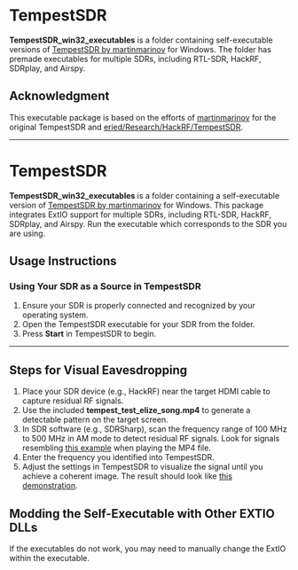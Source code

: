 # TempestSDR

**TempestSDR_win32_executables** is a folder containing self-executable versions of [TempestSDR by martinmarinov](https://github.com/martinmarinov/TempestSDR) for Windows. The folder has premade executables for multiple SDRs, including RTL-SDR, HackRF, SDRplay, and Airspy. 

## Acknowledgment

This executable package is based on the efforts of [martinmarinov](https://github.com/martinmarinov/TempestSDR) for the original TempestSDR and [eried/Research/HackRF/TempestSDR](https://github.com/eried/Research/tree/master/HackRF/TempestSDR).

---

# TempestSDR

**TempestSDR_win32_executables** is a folder containing a self-executable version of [TempestSDR by martinmarinov](https://github.com/martinmarinov/TempestSDR) for Windows. This package integrates ExtIO support for multiple SDRs, including RTL-SDR, HackRF, SDRplay, and Airspy. Run the executable which corresponds to the SDR you are using.

## Usage Instructions

### Using Your SDR as a Source in TempestSDR
1. Ensure your SDR is properly connected and recognized by your operating system. 
2. Open the TempestSDR executable for your SDR from the folder.
3. Press **Start** in TempestSDR to begin.

---

## Steps for Visual Eavesdropping
1. Place your SDR device (e.g., HackRF) near the target HDMI cable to capture residual RF signals.
2. Use the included **tempest_test_elize_song.mp4** to generate a detectable pattern on the target screen.
3. In SDR software (e.g., SDRSharp), scan the frequency range of 100 MHz to 500 MHz in AM mode to detect residual RF signals. Look for signals resembling [this example](https://www.youtube.com/watch?v=_zx4ZvurgOs) when playing the MP4 file.
4. Enter the frequency you identified into TempestSDR.
5. Adjust the settings in TempestSDR to visualize the signal until you achieve a coherent image. The result should look like [this demonstration](https://www.youtube.com/watch?v=QjqpKtGNbQo).


## Modding the Self-Executable with Other EXTIO DLLs
If the executables do not work, you may need to manually change the ExtIO within the executable.
